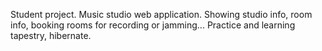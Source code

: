 Student project. Music studio web application. Showing studio info, room info, booking rooms for recording or jamming... Practice and learning tapestry, hibernate.
